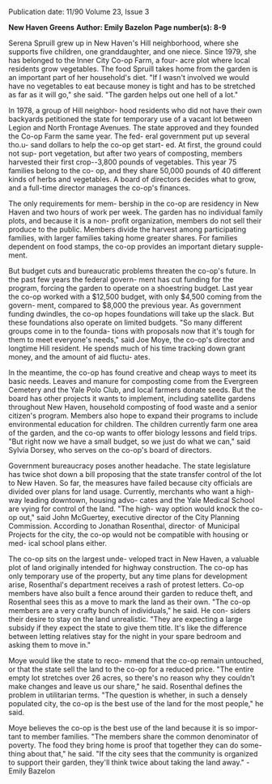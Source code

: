 Publication date: 11/90
Volume 23, Issue 3

**New Haven Greens**
**Author: Emily Bazelon**
**Page number(s): 8-9**

Serena Spruill grew up in New Haven's 
Hill neighborhood, where she supports 
five children, one granddaughter, and 
one niece. Since 1979, she has belonged 
to the Inner City Co-op Farm, a four-
acre plot where local residents grow 
vegetables. The food Spruill takes home 
from the garden is an important part of 
her household's diet. "If I wasn't 
involved we would have no vegetables 
to eat because money is tight and has to 
be stretched as far as it will go," she 
said. "The garden helps out one hell of a 
lot." 

In 1978, a group of Hill neighbor-
hood residents who did not have their 
own backyards petitioned the state for 
temporary use of a vacant lot between 
Legion and North Frontage Avenues. 
The state approved and they founded 
the Co-op Farm the same year. The fed-
eral government put up several tho.u-
sand dollars to help the co-op get start-
ed. At first, the ground could not sup-
port vegetation, but after two years of 
composting, members harvested their 
first crop--3,800 pounds of vegetables. 
This year 75 families belong to the co-
op, and they share 50,000 pounds of 40 
different kinds of herbs and vegetables. 
A board of directors decides what to 
grow, and a full-time director manages 
the co-op's finances. 

The only requirements for mem-
bership in the co-op are residency in 
New Haven and two hours of work per 
week. The garden has no individual 
family plots, and because it is a non-
profit organization, members do not sell 
their produce to the public. Members 
divide the harvest among participating 
families, with larger families taking 
home greater shares. For families 
dependent on food stamps, the co-op 
provides an important dietary supple-
ment. 

But budget cuts and bureaucratic 
problems threaten the co-op's future. In 
the past few years the federal govern-
ment has cut funding for the program, 
forcing the garden to operate on a 
shoestring budget. Last year the co-op 
worked with a $12,500 budget, with 
only $4,500 coming from the govern-
ment, compared to $8,000 the previous 
year. As government funding dwindles, 
the co-op hopes foundations will take 
up the slack. But these foundations also 
operate on limited budgets. "So many 
different groups come in to the founda-
tions with proposals now that it's tough 
for them to meet everyone's needs," 
said Joe Moye, the co-op's director and 
longtime Hill resident. He spends 
much of his time tracking down grant 
money, and the amount of aid fluctu-
ates. 

In the meantime, the co-op has 
found creative and cheap ways to meet 
its basic needs. Leaves and manure for 
composting come from the Evergreen 
Cemetery and the Yale Polo Club, and 
local farmers donate seeds. But the 
board has other projects it wants to 
implement, including satellite gardens 
throughout New Haven, household 
composting of food waste and a senior 
citizen's program. Members also hope 
to expand their programs to include 
environmental education for children. 
The children currently farm one area of 
the garden, and the co-op wants to offer 
biology lessons and field trips. "But 
right now we have a small budget, so 
we just do what we can," said Sylvia 
Dorsey, who serves on the co-op's 
board of directors. 

Government bureaucracy poses 
another headache. The state legislature 
has twice shot down a bill proposing 
that the state transfer control of the lot 
to New Haven. So far, the measures 
have failed because city officials are 
divided over plans for land usage. 
Currently, merchants who want a high-
way leading downtown, housing advo-
cates and the Yale Medical School are 
vying for control of the land. "The high-
way option would knock the co-op 
out," said John McGuertey, executive 
director of the City Planning 
Commission. According to Jonathan 
Rosenthal, director· of Municipal 
Projects for the city, the co-op would 
not be compatible with housing or med-
ical school plans either. 

The co-op sits on the largest unde-
veloped tract in New Haven, a valuable 
plot of land originally intended for 
highway construction. The co-op has 
only temporary use of the property, but 
any time plans for development arise, 
Rosenthal's department receives a rash 
of protest letters. Co-op members have 
also built a fence around their garden to 
reduce theft, and Rosenthal sees this as 
a move to mark the land as their own. 
"The co-op members are a very crafty 
bunch of individuals," he said. He con-
siders their desire to stay on the land 
unrealistic. "They are expecting a large 
subsidy if they expect the state to give 
them title. It's like the difference 
between letting relatives stay for the 
night in your spare bedroom and asking 
them to move in." 

Moye would like the state to reco-
mmend that the co-op remain 
untouched, or that the state sell the land 
to the co-op for a reduced price. "The 
entire empty lot stretches over 26 acres, 
so there's no reason why they couldn't 
make changes and leave us our share," 
he said. Rosenthal defines the problem 
in utilitarian terms. "The question is 
whether, in such a densely populated 
city, the co-op is the best use of the land 
for the most people," he said. 

Moye believes the co-op is the best 
use of the land because it is so impor-
tant to member families. "The members 
share the common denominator of 
poverty. The food they bring home is 
proof that together they can do some-
thing about that," he said. "If the city 
sees that the community is organized to 
support their garden, they'll think twice 
about taking the land away." 
-Emily Bazelon
